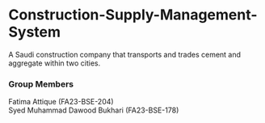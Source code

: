 # Construction-Supply-Management-System
A Saudi construction company that transports and trades cement and aggregate within two cities. 
<h3>Group Members</h3>
Fatima Attique (FA23-BSE-204)
<br>
Syed Muhammad Dawood Bukhari (FA23-BSE-178)
